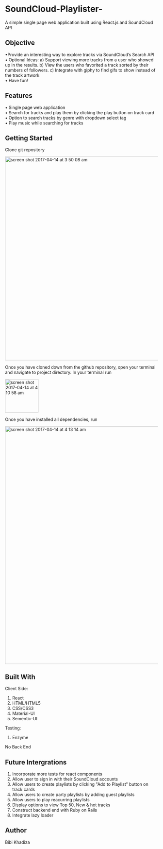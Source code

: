 # SoundCloud-Playlister-
A simple single page web application built using React.js and SoundCloud API

## Objective
•Provide an interesting way to explore tracks via SoundCloud’s Search API \
• Optional Ideas: a) Support viewing more tracks from a user who showed up in the results. b) View the users who favorited a track sorted by their numbers of followers. c) Integrate with giphy to find gifs to show instead of the track artwork\
• Have fun!

## Features

• Single page web application \
• Search for tracks and play them by clicking the play button on track card \
• Option to search tracks by genre with dropdown select tag \
• Play music while searching for tracks 

## Getting Started

Clone git repository

<img width="671" alt="screen shot 2017-04-14 at 3 50 08 am" src="https://cloud.githubusercontent.com/assets/19143309/25037232/e965eec0-20c5-11e7-9a5b-ed227300f68c.png">

Once you have cloned down from the github repository, open your terminal and navigate to project directory. In your terminal run 

<img width="110" alt="screen shot 2017-04-14 at 4 10 58 am" src="https://cloud.githubusercontent.com/assets/19143309/25037671/7138596c-20c8-11e7-89b3-2e19e1d858ee.png">

Once you have installed all dependencies, run

<img width="783" alt="screen shot 2017-04-14 at 4 13 14 am" src="https://cloud.githubusercontent.com/assets/19143309/25037749/dcbe5268-20c8-11e7-85f7-ae423c0c76e0.png">

## Built With
Client Side:

1. React
2. HTML/HTML5
3. CSS/CSS3
4. Material-UI
5. Sementic-UI

Testing:
1. Enzyme

No Back End

## Future Intergrations 
1. Incorporate more tests for react components  
2. Allow user to sign in with their SoundCloud accounts
3. Allow users to create playlists by clicking "Add to Playlist" button on track cards
8. Allow users to create party playlists by adding guest playlists
4. Allow users to play reacurring playlists
7. Display options to view Top 50, New & hot tracks 
5. Construct backend end with Ruby on Rails
6. Integrate lazy loader 

## Author
Bibi Khadiza 






